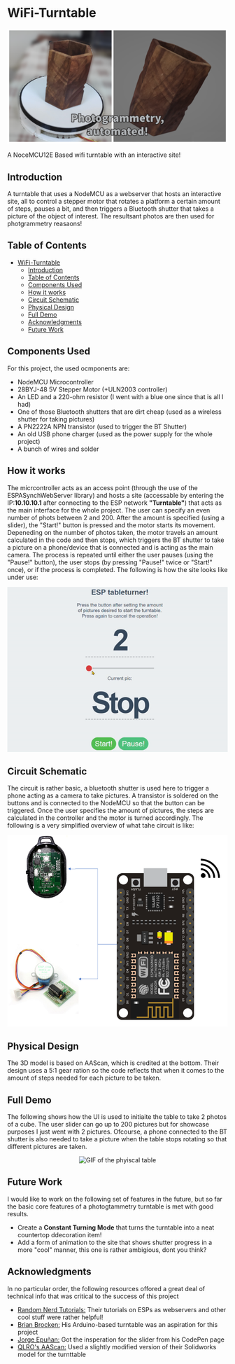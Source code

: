 # WiFi-Turntable
<p align="center">
  <img src="/media/title.png/" alt="Thumbnail">
</p>
A NoceMCU12E Based wifi turntable with an interactive site!

## Introduction
A turntable that uses a NodeMCU as a webserver that hosts an interactive site, all to control a stepper motor that rotates a platform a certain amount of steps, pauses a bit, and then triggers a Bluetooth shutter that takes a picture of the object of interest. The resultsant photos are then used for photgrammetry reasaons!

## Table of Contents
- [WiFi-Turntable](#wifi-turntable)
  * [Introduction](#introduction)
  * [Table of Contents](#table-of-contents)
  * [Components Used](#components-used)
  * [How it works](#how-it-works)
  * [Circuit Schematic](#circuit-schematic)
  * [Physical Design](#physical-design)
  * [Full Demo](#full-demo)
  * [Acknowledgments](#acknowledgments)
  * [Future Work](#future-work)


## Components Used
For this project, the used ocmponents are:
<ul>
  <li>NodeMCU Microcontroller</li>
  <li>28BYJ-48 5V Stepper Motor (+ULN2003 controller)</li>
  <li>An LED and a 220-ohm resistor (I went with a blue one since that is all I had)</li>
  <li>One of those Bluetooth shutters that are dirt cheap (used as a wireless shutter for taking pictures)</li>
  <li>A PN2222A NPN transistor (used  to trigger the BT Shutter)</li>
  <li>An old USB phone charger (used as the power supply for the whole project)</li>
  <li>A bunch of wires and solder</li>
</ul>

## How it works
The micrcontroller acts as an access point (through the use of the ESPASynchWebServer library) and hosts a site (accessable by entering the IP:<b>10.10.10.1</b> after connecting to the ESP network <b>"Turntable"</b>) that acts as the main interface for the whole project. The user can specify an even number of phots between 2 and 200. After the amount is specified (using a slider), the "Start!" button is pressed and the motor starts its movement. Depeneding on the number of photos taken, the motor travels an amount calculated in the code and then stops, which triggers the BT shutter to take a picture on a phone/device that is connected and is acting as the main camera. The process is repeated until either the user pauses (using the "Pause!" button), the user stops (by pressing "Pause!" twice or "Start!" once), or if the process is completed. The following is how the site looks like under use:

<p align="center">
  <img src="/media/demo.gif/" alt="GIF of the UI">
</p>

## Circuit Schematic
The circuit is rather basic, a bluetooth shutter is used here to trigger a phone acting as a camera to take pictures. A transistor is soldered on the buttons and is connected to the NodeMCU so that the button can be triggered. Once the user specifies the amount of pictures, the steps are calculated in the controller and the motor is turned accordingly. The following is a very simplified overview of what tahe circuit is like:
<p align="center">
  <img src="/media/basic_overview.png/" alt="Basic Circuit Overview">
</p>

## Physical Design
The 3D model is based on AAScan, which is credited at the bottom. Their design uses a 5:1 gear ration so the code reflects that when it comes to the amount of steps needed for each picture to be taken.

## Full Demo
The following shows how the UI is used to initiaite the table to take 2 photos of a cube. The user slider can go up to 200 pictures but for showcase purposes I just went with 2 pictures. Ofcourse, a phone connected to the BT shutter is also needed to take a picture when the table stops rotating so that different pictures are taken.
<p align="center">
  <img src="/media/table_demo.gif/" alt="GIF of the phyiscal table">
</p>

## Future Work
I would like to work on the following set of features in the future, but so far the basic core features of a photogtammetry turntable is met with good results.
<ul>
 <li>Create a <b>Constant Turning Mode</b> that turns the turntable into a neat countertop ddecoration item!</li>
 <li>Add a form of animation to the site that shows shutter progress in a more "cool" manner, this one is rather ambigious, dont you think?</li>
</ul>

## Acknowledgments
In no particular order, the following resources offored a great deal of technical info that was critical to the success of this project

<ul>
  <li><a href="https://randomnerdtutorials.com/" target="_blank">Random Nerd Tutorials:</a> Their tutorials on ESPs as webservers and other cool stuff were rather helpful!</li>
  <li><a href="https://hackaday.io/Bribro12" target="_blank">Brian Brocken:</a> His Arduino-based turntable was an aspiration for this project</li>
 <li><a href="https://codepen.io/juanbrujo" target="_blank">Jorge Epuñan:</a> Got the insperation for the slider from his CodePen page</li>
 <li><a href="https://www.thingiverse.com/thing:4167615" target="_blank">QLRO's AAScan:</a> Used a slightly modified version of their Solidworks model for the turnttable</li>
</ul>
